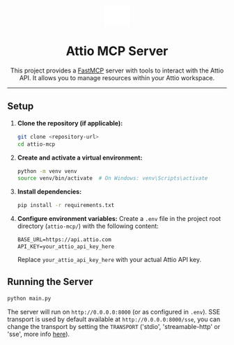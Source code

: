 <center>
<img src="attio.svg" alt="Attio Logo" height="48" align=center>
</center>
<h1 align=center>Attio MCP Server</h1>

<p align=center>This project provides a <a href="https://gofastmcp.com">FastMCP</a> server with tools to interact with the Attio API. It allows you to manage resources within your Attio workspace.</p>

---

## Setup

1. **Clone the repository (if applicable):**

   ```bash
   git clone <repository-url>
   cd attio-mcp
   ```
2. **Create and activate a virtual environment:**

   ```bash
   python -m venv venv
   source venv/bin/activate  # On Windows: venv\Scripts\activate
   ```
3. **Install dependencies:**

   ```bash
   pip install -r requirements.txt
   ```
4. **Configure environment variables:**
   Create a `.env` file in the project root directory (`attio-mcp/`) with the following content:

   ```env
   BASE_URL=https://api.attio.com
   API_KEY=your_attio_api_key_here
   ```

   Replace `your_attio_api_key_here` with your actual Attio API key.

## Running the Server

```bash
python main.py
```

The server will run on `http://0.0.0.0:8000` (or as configured in `.env`).
SSE transport is used by default available at `http://0.0.0.0:8000/sse`, you can change the transport by setting the `TRANSPORT` ('stdio', 'streamable-http' or 'sse', more info [here](https://gofastmcp.com/deployment/running-server#transport-options)).
